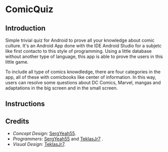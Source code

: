 # ComicQuiz

## Introduction

Simple trivial quiz for Android to prove all your knowledge about comic culture. It's an Android App done with the IDE Android Studio for a subjetc like first contacto to this style of programming. Using a little database without another type of language, this app is able to prove the users in this little game.

To include all type of comics knowdledge, there are four categories in the app, all of these with comicbooks like center of information. In this way, users can resolve some questions about DC Comics, Marvel, mangas and adaptations in the big screen and in the small screen.

## Instructions

## Credits

  - *Concept Design*: <a href="https://github.com/SergYeah55">SergYeah55</a>.
  - *Programmers*: <a href="https://github.com/SergYeah55">SergYeah55</a> and <a href="https://github.com/TeklasJr7">TeklasJr7</a> .
  - *Visual Design*: <a href="https://github.com/TeklasJr7">TeklasJr7</a>.
